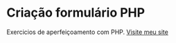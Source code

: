 # Criação formulário PHP
Exercicios de aperfeiçoamento com PHP.
[Visite meu site](deivisnan.infinityfreeapp.com)

